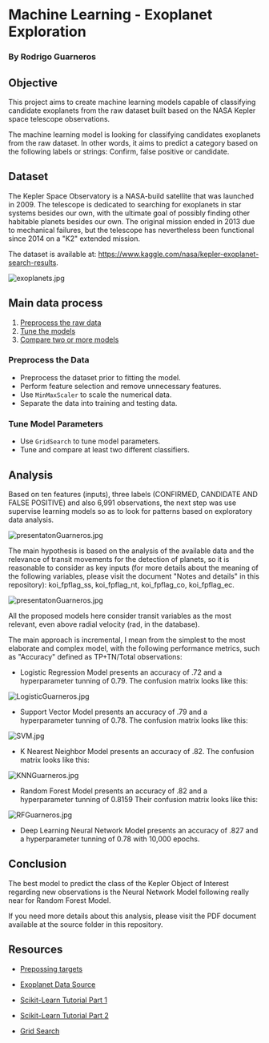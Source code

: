 # Machine Learning  - Exoplanet Exploration

### By Rodrigo Guarneros

## Objective

This project aims to create machine learning models capable of classifying candidate exoplanets from the raw dataset built based on the NASA Kepler space telescope observations.

The machine learning model is looking for classifying candidates exoplanets from the raw dataset. In other words, it aims to predict a category based on the following labels or strings: Confirm, false positive or candidate.

## Dataset

The Kepler Space Observatory is a NASA-build satellite that was launched in 2009. The telescope is dedicated to searching for exoplanets in star systems besides our own, with the ultimate goal of possibly finding other habitable planets besides our own. The original mission ended in 2013 due to mechanical failures, but the telescope has nevertheless been functional since 2014 on a "K2" extended mission.

The dataset is available at: https://www.kaggle.com/nasa/kepler-exoplanet-search-results.

![exoplanets.jpg](https://github.com/RodGuarneros/machine-learning-challenge/blob/main/Images/exoplanets.jpg)

## Main data process

1. [Preprocess the raw data](#Preprocessing)
2. [Tune the models](#Tune-Model-Parameters)
3. [Compare two or more models](#Evaluate-Model-Performance)

### Preprocess the Data

* Preprocess the dataset prior to fitting the model.
* Perform feature selection and remove unnecessary features.
* Use `MinMaxScaler` to scale the numerical data.
* Separate the data into training and testing data.

### Tune Model Parameters

* Use `GridSearch` to tune model parameters.
* Tune and compare at least two different classifiers.


## Analysis

Based on ten features (inputs), three labels (CONFIRMED, CANDIDATE AND FALSE POSITIVE) and also 6,991 observations, the next step was use supervise learning models so as to look for patterns based on exploratory data analysis.

![presentatonGuarneros.jpg](https://github.com/RodGuarneros/machine-learning-challenge/blob/main/Images/presentationGuarneros.png)

The main hypothesis is based on the analysis of the available data and the relevance of transit movements for the detection of planets, so it is reasonable to consider as key inputs (for more details about the meaning of the following variables, please visit the document "Notes and details" in this repository): koi_fpflag_ss, koi_fpflag_nt, koi_fpflag_co, koi_fpflag_ec.

![presentatonGuarneros.jpg](https://github.com/RodGuarneros/machine-learning-challenge/blob/main/Images/waystoGuarneros.jpg)

All the proposed models here consider transit variables as the most relevant, even above radial velocity (rad, in the database).

The main approach is incremental, I mean from the simplest to the most elaborate and complex model, with the following performance metrics, such as "Accuracy" defined as TP+TN/Total observations: 

- Logistic Regression Model presents an accuracy of .72 and a hyperparameter tunning of 0.79. The confusion matrix looks like this:

![LogisticGuarneros.jpg](https://github.com/RodGuarneros/machine-learning-challenge/blob/main/Images/LogisticGuarneros.png)

- Support Vector Model presents an accuracy of .79 and a hyperparameter tunning of 0.78. The confusion matrix looks like this:

![SVM.jpg](https://github.com/RodGuarneros/machine-learning-challenge/blob/main/Images/SVM.png)

- K Nearest Neighbor Model presents an accuracy of .82. The confusion matrix looks like this:

![KNNGuarneros.jpg](https://github.com/RodGuarneros/machine-learning-challenge/blob/main/Images/KNNGuarneros.png)

- Random Forest Model presents an accuracy of .82 and a hyperparameter tunning of 0.8159 Their confusion matrix looks like this:

![RFGuarneros.jpg](https://github.com/RodGuarneros/machine-learning-challenge/blob/main/Images/RFGuarneros.png)

- Deep Learning Neural Network Model presents an accuracy of .827 and a hyperparameter tunning of 0.78 with 10,000 epochs. 


## Conclusion

The best model to predict the class of the Kepler Object of Interest regarding new observations is the Neural Network Model following really near for Random Forest Model. 

If you need more details about this analysis, please visit the PDF document available at the source folder in this repository.


## Resources

* [Prepossing targets](https://scikit-learn.org/stable/modules/preprocessing_targets.html#preprocessing-targets)

* [Exoplanet Data Source](https://www.kaggle.com/nasa/kepler-exoplanet-search-results)

* [Scikit-Learn Tutorial Part 1](https://www.youtube.com/watch?v=4PXAztQtoTg)

* [Scikit-Learn Tutorial Part 2](https://www.youtube.com/watch?v=gK43gtGh49o&t=5858s)

* [Grid Search](https://scikit-learn.org/stable/modules/grid_search.html)

